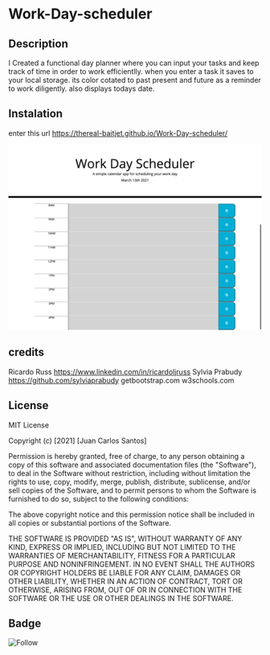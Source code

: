 # Work-Day-scheduler

## Description

I Created a functional day planner where you can input your tasks and keep track of time in order to work efficientlly. 
when you enter a task it saves to your local storage. its color cotated to past present and future as a reminder to work diligently. also displays todays date. 

## Instalation 

enter this url https://thereal-baitjet.github.io/Work-Day-scheduler/

![snapshot](https://github.com/thereal-baitjet/Work-Day-scheduler/blob/main/assets/2021-03-13-17-40-thereal-baitjet.github.io.png)

## credits 

Ricardo Russ  https://www.linkedin.com/in/ricardoljruss
Sylvia Prabudy https://github.com/sylviaprabudy
getbootstrap.com
w3schools.com


## License

 MIT License

Copyright (c) [2021] [Juan Carlos Santos]

Permission is hereby granted, free of charge, to any person obtaining a copy
of this software and associated documentation files (the "Software"), to deal
in the Software without restriction, including without limitation the rights
to use, copy, modify, merge, publish, distribute, sublicense, and/or sell
copies of the Software, and to permit persons to whom the Software is
furnished to do so, subject to the following conditions:

The above copyright notice and this permission notice shall be included in all
copies or substantial portions of the Software.

THE SOFTWARE IS PROVIDED "AS IS", WITHOUT WARRANTY OF ANY KIND, EXPRESS OR
IMPLIED, INCLUDING BUT NOT LIMITED TO THE WARRANTIES OF MERCHANTABILITY,
FITNESS FOR A PARTICULAR PURPOSE AND NONINFRINGEMENT. IN NO EVENT SHALL THE
AUTHORS OR COPYRIGHT HOLDERS BE LIABLE FOR ANY CLAIM, DAMAGES OR OTHER
LIABILITY, WHETHER IN AN ACTION OF CONTRACT, TORT OR OTHERWISE, ARISING FROM,
OUT OF OR IN CONNECTION WITH THE SOFTWARE OR THE USE OR OTHER DEALINGS IN THE
SOFTWARE.

## Badge

![Follow](https://img.shields.io/twitter/follow/baitjet4?style=social)

